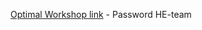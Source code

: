 

[Optimal Workshop link](https://app.optimalworkshop.com/treejack/dj540s05/io60v1go/shared-results) - Password HE-team
